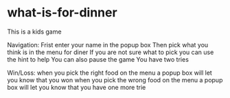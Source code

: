 # what-is-for-dinner
This is a kids game

Navigation:
Frist enter your name in the popup box 
Then pick what you think is in the menu for diner 
If you are not sure what to pick you can use the hint to help
You can also pause the game 
You have two tries

Win/Loss:
when you pick the right food on the menu a popup box will let you know that you won
when you pick the wrong food on the menu a popup box will let you know that you have one more trie
